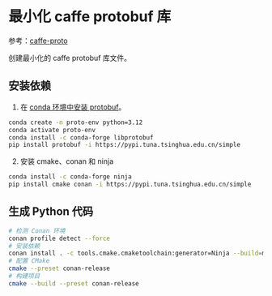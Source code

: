 # 最小化 caffe protobuf 库

参考：[caffe-proto](https://github.com/daoflows/caffe)

创建最小化的 caffe protobuf 库文件。

## 安装依赖

1. 在 [conda 环境中安装 protobuf](https://xinetzone.github.io/tao/fields/protobuf/installation.html)。

```bash
conda create -n proto-env python=3.12
conda activate proto-env
conda install -c conda-forge libprotobuf
pip install protobuf -i https://pypi.tuna.tsinghua.edu.cn/simple
```

2. 安装 cmake、conan 和 ninja

```bash
conda install -c conda-forge ninja
pip install cmake conan -i https://pypi.tuna.tsinghua.edu.cn/simple
```

## 生成 Python 代码

```bash
# 检测 Conan 环境
conan profile detect --force
# 安装依赖
conan install . -c tools.cmake.cmaketoolchain:generator=Ninja --build=missing
# 配置 CMake
cmake --preset conan-release
# 构建项目
cmake --build --preset conan-release
```
